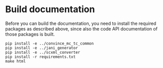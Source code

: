# Build documentation

Before you can build the documentation, you need to install the required packages as described above, since also the code API documentation of those packages is built.

```
pip install -e ../convince_mc_tc_common
pip install -e ../jani_generator
pip install -e ../scxml_converter
pip install -r requirements.txt
make html
```